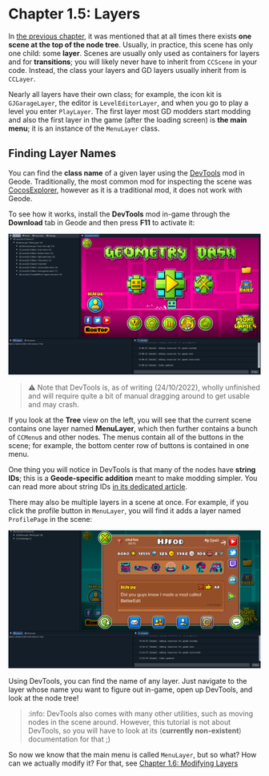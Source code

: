 # Chapter 1.5: Layers

In [the previous chapter](/handbook/vol1/chap1_3.md), it was mentioned that at all times there exists **one scene at the top of the node tree**. Usually, in practice, this scene has only one child: some **layer**. Scenes are usually only used as containers for layers and for **transitions**; you will likely never have to inherit from `CCScene` in your code. Instead, the class your layers and GD layers usually inherit from is `CCLayer`.

Nearly all layers have their own class; for example, the icon kit is `GJGarageLayer`, the editor is `LevelEditorLayer`, and when you go to play a level you enter `PlayLayer`. The first layer most GD modders start modding and also the first layer in the game (after the loading screen) is **the main menu**; it is an instance of the `MenuLayer` class.

## Finding Layer Names

You can find the **class name** of a given layer using the [DevTools](https://github.com/geode-sdk/devtools) mod in Geode. Traditionally, the most common mod for inspecting the scene was [CocosExplorer](https://github.com/matcool/CocosExplorer), however as it is a traditional mod, it does not work with Geode.

To see how it works, install the **DevTools** mod in-game through the **Download** tab in Geode and then press **F11** to activate it:

![Image of the DevTools mod open in GD, focused on MenuLayer](/assets/DevTools_MenuLayer.png)

> :warning: Note that DevTools is, as of writing (24/10/2022), wholly unfinished and will require quite a bit of manual dragging around to get usable and may crash.

If you look at the **Tree** view on the left, you will see that the current scene contains one layer named **MenuLayer**, which then further contains a bunch of `CCMenu`s and other nodes. The menus contain all of the buttons in the scene; for example, the bottom center row of buttons is contained in one menu.

One thing you will notice in DevTools is that many of the nodes have **string IDs**; this is a **Geode-specific addition** meant to make modding simpler. You can read more about string IDs [in its dedicated article](/tutorials/nodetree.md).

There may also be multiple layers in a scene at once. For example, if you click the profile button in `MenuLayer`, you will find it adds a layer named `ProfilePage` in the scene:

![Image of the DevTools mod open in GD, showing MenuLayer with ProfilePage on top](/assets/DevTools_ProfilePage.png)

Using DevTools, you can find the name of any layer. Just navigate to the layer whose name you want to figure out in-game, open up DevTools, and look at the node tree!

> :info: DevTools also comes with many other utilities, such as moving nodes in the scene around. However, this tutorial is not about DevTools, so you will have to look at its (**currently non-existent**) documentation for that ;)

So now we know that the main menu is called `MenuLayer`, but so what? How can we actually modify it? For that, see [Chapter 1.6: Modifying Layers](/handbook/vol1/chap1_6.md)
